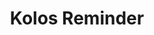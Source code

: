 ---
title: "Kolos Reminder"
description: "Bot discorda przyominający o nadchodzących kolokwiach"
tech: ["Java", "Springboot"]
repository: "https://github.com/Pabiak/KolosReminder"
image: "/kolosreminder.png"
imageAlt: "Zrzut ekranu aplikacji kolos reminder"
order: 8
---